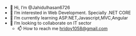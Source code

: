 - 👋 Hi, I’m @Jahidulhasan6726
- 👀 I’m interested in Web Development. Specially .NET CORE
- 🌱 I’m currently learning ASP.NET,Javascript,MVC,Angular
- 💞️ I’m looking to collaborate on IT sector
  - 📫 How to reach me hridoy1058@gmail.com

<!---
Jahidulhasan6726/Jahidulhasan6726 is a ✨ special ✨ repository because its `README.md` (this file) appears on your GitHub profile.
You can click the Preview link to take a look at your changes.
--->
